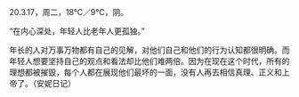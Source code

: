 <link href="../../css/style.css" rel="stylesheet" type="text/css" />

<span class="fzzy">20.3.17，周二，18℃／9℃，阴。

<div class="p">

“在内心深处，年轻人比老年人更孤独。”

年长的人对万事万物都有自己的见解，对他们自己和他们的行为认知都很明确。而年轻人想要坚持自己的观点和看法却比他们难两倍。因为在现在这个时代，所有的理想都被摧毁，每个人都在展现他们最坏的一面，没有人再去相信真理、正义和上帝了。（安妮日记）

